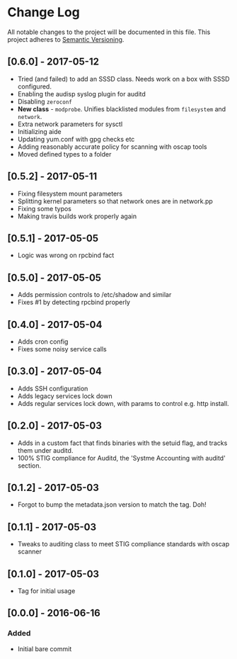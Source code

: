 # Change Log
All notable changes to the project will be documented in this file.
This project adheres to [Semantic Versioning](http://semver.org/).

## [0.6.0] - 2017-05-12
- Tried (and failed) to add an SSSD class. Needs work on a box with SSSD configured.
- Enabling the audisp syslog plugin for auditd
- Disabling `zeroconf`
- **New class** - `modprobe`. Unifies blacklisted modules from `filesystem` and `network`.
- Extra network parameters for sysctl
- Initializing aide
- Updating yum.conf with gpg checks etc
- Adding reasonably accurate policy for scanning with oscap tools
- Moved defined types to a folder

## [0.5.2] - 2017-05-11
- Fixing filesystem mount parameters
- Splitting kernel parameters so that network ones are in network.pp
- Fixing some typos
- Making travis builds work properly again

## [0.5.1] - 2017-05-05
- Logic was wrong on rpcbind fact

## [0.5.0] - 2017-05-05
- Adds permission controls to /etc/shadow and similar
- Fixes #1 by detecting rpcbind properly

## [0.4.0] - 2017-05-04
- Adds cron config
- Fixes some noisy service calls

## [0.3.0] - 2017-05-04
- Adds SSH configuration
- Adds legacy services lock down
- Adds regular services lock down, with params to control e.g. http install.

## [0.2.0] - 2017-05-03
- Adds in a custom fact that finds binaries with the setuid flag, and tracks them under auditd.
- 100% STIG compliance for Auditd, the 'Systme Accounting with auditd' section.

## [0.1.2] - 2017-05-03
- Forgot to bump the metadata.json version to match the tag. Doh!

## [0.1.1] - 2017-05-03
- Tweaks to auditing class to meet STIG compliance standards with oscap scanner

## [0.1.0] - 2017-05-03
- Tag for initial usage

## [0.0.0] - 2016-06-16
### Added
- Initial bare commit
